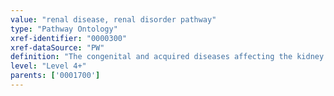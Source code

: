 ```yaml
---
value: "renal disease, renal disorder pathway"
type: "Pathway Ontology"
xref-identifier: "0000300"
xref-dataSource: "PW"
definition: "The congenital and acquired diseases affecting the kidney."
level: "Level 4+"
parents: ['0001700']
---
```

